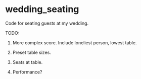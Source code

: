 # wedding_seating
Code for seating guests at my wedding.

TODO:

1) More complex score. Include loneliest person, lowest table.

2) Preset table sizes.

3) Seats at table.

4) Performance?
